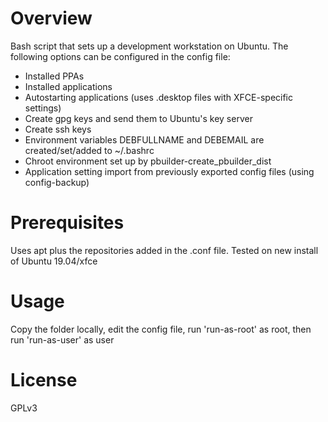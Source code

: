 # Overview
Bash script that sets up a development workstation on Ubuntu. The following options can be configured in the config file:

- Installed PPAs
- Installed applications
- Autostarting applications (uses .desktop files with XFCE-specific settings)
- Create gpg keys and send them to Ubuntu's key server
- Create ssh keys
- Environment variables DEBFULLNAME and DEBEMAIL are created/set/added to ~/.bashrc
- Chroot environment set up by pbuilder-create_pbuilder_dist
- Application setting import from previously exported config files (using config-backup)

# Prerequisites
Uses apt plus the repositories added in the .conf file. Tested on new install of Ubuntu 19.04/xfce

# Usage
Copy the folder locally, edit the config file, run 'run-as-root' as root, then run 'run-as-user' as user

# License
GPLv3
